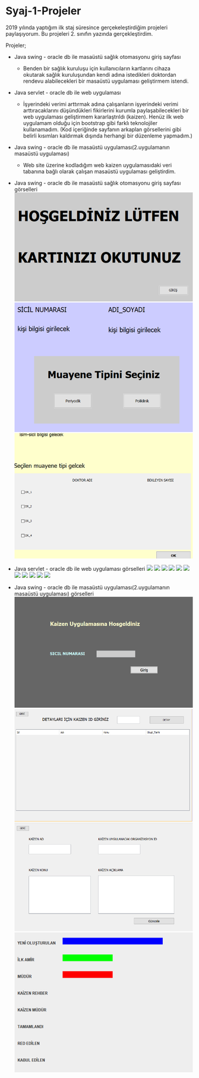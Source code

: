 # Syaj-1-Projeler

2019 yılında yaptığım ilk staj süresince gerçekeleştirdiğim projeleri paylaşıyorum. Bu projeleri 2. sınıfın yazında gerçekleştirdim. 

Projeler;
* Java swing - oracle db ile masaüstü sağlık otomasyonu giriş sayfası
  + Benden bir sağlık kuruluşu için kullanıcıların kartlarını cihaza okutarak sağlık kuruluşundan kendi adına istedikleri doktordan rendevu alabilecekleri bir masaüstü uygulaması geliştirmem istendi. 
   
* Java servlet - oracle db ile web uygulaması
  + İşyerindeki verimi arttırmak adına çalışanların işyerindeki verimi arttıracaklarını düşündükleri fikirlerini kurumla paylaşabilecekleri bir web uygulaması geliştirmem kararlaştrıldı (kaizen). Henüz ilk web uygulamam olduğu için bootstrap gibi farklı teknolojiler kullanamadım. (Kod içeriğinde sayfanın arkaplan görsellerini gibi belirli kısımları kaldırmak dışında herhangi bir düzenleme yapmadım.)
 
* Java swing - oracle db ile masaüstü uygulaması(2.uygulamanın masaüstü uygulaması)
  + Web site üzerine kodladığım web kaizen uygulamasıdaki veri tabanına bağlı olarak çalışan masaüstü uygulaması geliştirdim.  


* Java swing - oracle db ile masaüstü sağlık otomasyonu giriş sayfası görselleri
![](https://github.com/MFurkanILKEL/Staj-1-Projeler/blob/main/G%C3%96RSELLER/sa%C4%9Fl%C4%B1k/1.png)
![](https://github.com/MFurkanILKEL/Staj-1-Projeler/blob/main/G%C3%96RSELLER/sa%C4%9Fl%C4%B1k/2.png)
![](https://github.com/MFurkanILKEL/Staj-1-Projeler/blob/main/G%C3%96RSELLER/sa%C4%9Fl%C4%B1k/3.png)

* Java servlet - oracle db ile web uygulaması görselleri
![](https://github.com/MFurkanILKEL/Staj-1-Projeler/blob/main/G%C3%96RSELLER/kaizen%20web/1.png)
![](https://github.com/MFurkanILKEL/Staj-1-Projeler/blob/main/G%C3%96RSELLER/kaizen%20web/2.png)
![](https://github.com/MFurkanILKEL/Staj-1-Projeler/blob/main/G%C3%96RSELLER/kaizen%20web/3.png)
![](https://github.com/MFurkanILKEL/Staj-1-Projeler/blob/main/G%C3%96RSELLER/kaizen%20web/4.png)
![](https://github.com/MFurkanILKEL/Staj-1-Projeler/blob/main/G%C3%96RSELLER/kaizen%20web/5-1.png)
![](https://github.com/MFurkanILKEL/Staj-1-Projeler/blob/main/G%C3%96RSELLER/kaizen%20web/5-2.png)
![](https://github.com/MFurkanILKEL/Staj-1-Projeler/blob/main/G%C3%96RSELLER/kaizen%20web/5.png)
![](https://github.com/MFurkanILKEL/Staj-1-Projeler/blob/main/G%C3%96RSELLER/kaizen%20web/6.png)
![](https://github.com/MFurkanILKEL/Staj-1-Projeler/blob/main/G%C3%96RSELLER/kaizen%20web/7.png)
![](https://github.com/MFurkanILKEL/Staj-1-Projeler/blob/main/G%C3%96RSELLER/kaizen%20web/8.png)
![](https://github.com/MFurkanILKEL/Staj-1-Projeler/blob/main/G%C3%96RSELLER/kaizen%20web/9.png)

* Java swing - oracle db ile masaüstü uygulaması(2.uygulamanın masaüstü uygulaması) görselleri
![](https://github.com/MFurkanILKEL/Staj-1-Projeler/blob/main/G%C3%96RSELLER/kaizen%20masa%C3%BCst%C3%BC/1.png)
![](https://github.com/MFurkanILKEL/Staj-1-Projeler/blob/main/G%C3%96RSELLER/kaizen%20masa%C3%BCst%C3%BC/2.png)
![](https://github.com/MFurkanILKEL/Staj-1-Projeler/blob/main/G%C3%96RSELLER/kaizen%20masa%C3%BCst%C3%BC/3.png)
![](https://github.com/MFurkanILKEL/Staj-1-Projeler/blob/main/G%C3%96RSELLER/kaizen%20masa%C3%BCst%C3%BC/4.png)
